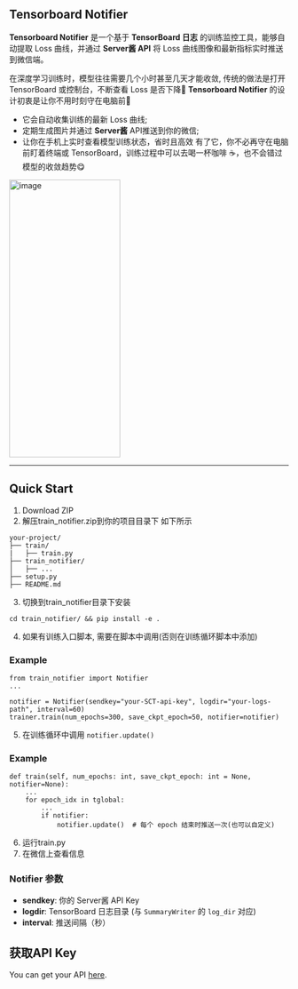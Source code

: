 ## Tensorboard Notifier

**Tensorboard Notifier** 是一个基于 **TensorBoard 日志** 的训练监控工具，能够自动提取 Loss 曲线，并通过 **Server酱 API** 将 Loss 曲线图像和最新指标实时推送到微信端。  

在深度学习训练时，模型往往需要几个小时甚至几天才能收敛, 传统的做法是打开 TensorBoard 或控制台，不断查看 Loss 是否下降🤯
**Tensorboard Notifier** 的设计初衷是让你不用时刻守在电脑前🤩
- 它会自动收集训练的最新 Loss 曲线;
- 定期生成图片并通过 **Server酱** API推送到你的微信;
- 让你在手机上实时查看模型训练状态，省时且高效
有了它，你不必再守在电脑前盯着终端或 TensorBoard，训练过程中可以去喝一杯咖啡 ☕，也不会错过模型的收敛趋势😋

<img width="200" height="500" alt="image" src="https://github.com/user-attachments/assets/6d382528-ce4e-488d-87a5-b7b0c3e2a8cd" />

---
## Quick Start

1. Download ZIP
2. 解压train_notifier.zip到你的项目目录下
如下所示
```
your-project/
├── train/
|   ├── train.py
├── train_notifier/
│   ├── ...
├── setup.py
├── README.md
```
3. 切换到train_notifier目录下安装
```
cd train_notifier/ && pip install -e .
```
4. 如果有训练入口脚本, 需要在脚本中调用(否则在训练循环脚本中添加)

### Example
```
from train_notifier import Notifier
...

notifier = Notifier(sendkey="your-SCT-api-key", logdir="your-logs-path", interval=60)
trainer.train(num_epochs=300, save_ckpt_epoch=50, notifier=notifier)
```
5. 在训练循环中调用 `notifier.update()`

### Example
```
def train(self, num_epochs: int, save_ckpt_epoch: int = None, notifier=None):
    ...
    for epoch_idx in tglobal:
        ...
        if notifier:
            notifier.update()  # 每个 epoch 结束时推送一次(也可以自定义)
```
6. 运行train.py
7. 在微信上查看信息

### Notifier 参数
- **sendkey**: 你的 Server酱 API Key
- **logdir**: TensorBoard 日志目录 (与 `SummaryWriter` 的 `log_dir` 对应)
- **interval**: 推送间隔（秒）
## 获取API Key
You can get your API [here](https://sct.ftqq.com/sendkey).

